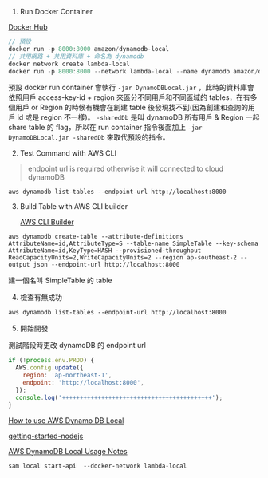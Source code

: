 1. Run Docker Container

[Docker Hub](https://hub.docker.com/r/amazon/dynamodb-local)

```javascript
// 預設
docker run -p 8000:8000 amazon/dynamodb-local
// 共用網路 + 共用資料庫 + 命名為 dynamodb
docker network create lambda-local
docker run -p 8000:8000 --network lambda-local --name dynamodb amazon/dynamodb-local -jar DynamoDBLocal.jar -sharedDb
```

預設 docker run container 會執行 `-jar DynamoDBLocal.jar` ，此時的資料庫會依照用戶 access-key-id + region 來區分不同用戶和不同區域的 tables，在有多個用戶 or Region 的時候有機會在創建 table 後發現找不到(因為創建和查詢的用戶 id 或是 region 不一樣)。 `-sharedDb` 是叫 dynamoDB 所有用戶 & Region 一起 share table 的 flag，所以在 run container 指令後面加上 `-jar DynamoDBLocal.jar -sharedDb` 來取代預設的指令。

2. Test Command with AWS CLI

> endpoint url is required otherwise it will connected to cloud dynamoDB

```
aws dynamodb list-tables --endpoint-url http://localhost:8000
```

3. Build Table with AWS CLI builder

   [AWS CLI Builder](https://awsclibuilder.com/home)

```
aws dynamodb create-table --attribute-definitions AttributeName=id,AttributeType=S --table-name SimpleTable --key-schema AttributeName=id,KeyType=HASH --provisioned-throughput ReadCapacityUnits=2,WriteCapacityUnits=2 --region ap-southeast-2 --output json --endpoint-url http://localhost:8000
```

建一個名叫 SimpleTable 的 table

4. 檢查有無成功

```
aws dynamodb list-tables --endpoint-url http://localhost:8000
```

5. 開始開發

測試階段時更改 dynamoDB 的 endpoint url

```javascript
if (!process.env.PROD) {
  AWS.config.update({
    region: 'ap-northeast-1',
    endpoint: 'http://localhost:8000',
  });
  console.log('++++++++++++++++++++++++++++++++++++++++++');
}
```

[How to use AWS Dynamo DB Local](https://www.youtube.com/watch?v=z77UbwWf1po)

[getting-started-nodejs](https://docs.aws.amazon.com/zh_tw/amazondynamodb/latest/developerguide/GettingStarted.NodeJs.04.html)

[AWS DynamoDB Local Usage Notes](https://docs.aws.amazon.com/amazondynamodb/latest/developerguide/DynamoDBLocal.UsageNotes.html)

```
sam local start-api  --docker-network lambda-local
```
